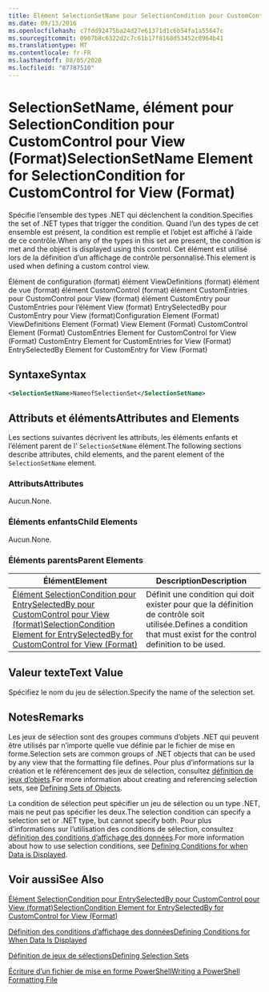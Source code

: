 ```yaml
---
title: Élément SelectionSetName pour SelectionCondition pour CustomControl pour View (format) | Microsoft Docs
ms.date: 09/13/2016
ms.openlocfilehash: c7fdd92475ba24d27e61371d1c6b54fa1a55647c
ms.sourcegitcommit: 0907b8c6322d2c7c61b17f8168d53452c8964b41
ms.translationtype: MT
ms.contentlocale: fr-FR
ms.lasthandoff: 08/05/2020
ms.locfileid: "87787510"
---
```

# <a name="selectionsetname-element-for-selectioncondition-for-customcontrol-for-view-format"></a><span data-ttu-id="9b810-102">SelectionSetName, élément pour SelectionCondition pour CustomControl pour View (Format)</span><span class="sxs-lookup"><span data-stu-id="9b810-102">SelectionSetName Element for SelectionCondition for CustomControl for View (Format)</span></span>

<span data-ttu-id="9b810-103">Spécifie l’ensemble des types .NET qui déclenchent la condition.</span><span class="sxs-lookup"><span data-stu-id="9b810-103">Specifies the set of .NET types that trigger the condition.</span></span> <span data-ttu-id="9b810-104">Quand l’un des types de cet ensemble est présent, la condition est remplie et l’objet est affiché à l’aide de ce contrôle.</span><span class="sxs-lookup"><span data-stu-id="9b810-104">When any of the types in this set are present, the condition is met and the object is displayed using this control.</span></span> <span data-ttu-id="9b810-105">Cet élément est utilisé lors de la définition d’un affichage de contrôle personnalisé.</span><span class="sxs-lookup"><span data-stu-id="9b810-105">This element is used when defining a custom control view.</span></span>

<span data-ttu-id="9b810-106">Élément de configuration (format) élément ViewDefinitions (format) élément de vue (format) élément CustomControl (format) élément CustomEntries pour CustomControl pour View (format) élément CustomEntry pour CustomEntries pour l’élément View (format) EntrySelectedBy pour CustomEntry pour View (format)</span><span class="sxs-lookup"><span data-stu-id="9b810-106">Configuration Element (Format) ViewDefinitions Element (Format) View Element (Format) CustomControl Element (Format) CustomEntries Element for CustomControl for View (Format) CustomEntry Element for CustomEntries for View (Format) EntrySelectedBy Element for CustomEntry for View (Format)</span></span>

## <a name="syntax"></a><span data-ttu-id="9b810-107">Syntaxe</span><span class="sxs-lookup"><span data-stu-id="9b810-107">Syntax</span></span>

```xml
<SelectionSetName>NameofSelectionSet</SelectionSetName>
```

## <a name="attributes-and-elements"></a><span data-ttu-id="9b810-108">Attributs et éléments</span><span class="sxs-lookup"><span data-stu-id="9b810-108">Attributes and Elements</span></span>

<span data-ttu-id="9b810-109">Les sections suivantes décrivent les attributs, les éléments enfants et l’élément parent de l' `SelectionSetName` élément.</span><span class="sxs-lookup"><span data-stu-id="9b810-109">The following sections describe attributes, child elements, and the parent element of the `SelectionSetName` element.</span></span>

### <a name="attributes"></a><span data-ttu-id="9b810-110">Attributs</span><span class="sxs-lookup"><span data-stu-id="9b810-110">Attributes</span></span>

<span data-ttu-id="9b810-111">Aucun.</span><span class="sxs-lookup"><span data-stu-id="9b810-111">None.</span></span>

### <a name="child-elements"></a><span data-ttu-id="9b810-112">Éléments enfants</span><span class="sxs-lookup"><span data-stu-id="9b810-112">Child Elements</span></span>

<span data-ttu-id="9b810-113">Aucun.</span><span class="sxs-lookup"><span data-stu-id="9b810-113">None.</span></span>

### <a name="parent-elements"></a><span data-ttu-id="9b810-114">Éléments parents</span><span class="sxs-lookup"><span data-stu-id="9b810-114">Parent Elements</span></span>

|<span data-ttu-id="9b810-115">Élément</span><span class="sxs-lookup"><span data-stu-id="9b810-115">Element</span></span>|<span data-ttu-id="9b810-116">Description</span><span class="sxs-lookup"><span data-stu-id="9b810-116">Description</span></span>|
|-------------|-----------------|
|[<span data-ttu-id="9b810-117">Élément SelectionCondition pour EntrySelectedBy pour CustomControl pour View (format)</span><span class="sxs-lookup"><span data-stu-id="9b810-117">SelectionCondition Element for EntrySelectedBy for CustomControl for View (Format)</span></span>](./selectioncondition-element-for-entryselectedby-for-customcontrol-format.md)|<span data-ttu-id="9b810-118">Définit une condition qui doit exister pour que la définition de contrôle soit utilisée.</span><span class="sxs-lookup"><span data-stu-id="9b810-118">Defines a condition that must exist for the control definition to be used.</span></span>|

## <a name="text-value"></a><span data-ttu-id="9b810-119">Valeur texte</span><span class="sxs-lookup"><span data-stu-id="9b810-119">Text Value</span></span>

<span data-ttu-id="9b810-120">Spécifiez le nom du jeu de sélection.</span><span class="sxs-lookup"><span data-stu-id="9b810-120">Specify the name of the selection set.</span></span>

## <a name="remarks"></a><span data-ttu-id="9b810-121">Notes</span><span class="sxs-lookup"><span data-stu-id="9b810-121">Remarks</span></span>

<span data-ttu-id="9b810-122">Les jeux de sélection sont des groupes communs d’objets .NET qui peuvent être utilisés par n’importe quelle vue définie par le fichier de mise en forme.</span><span class="sxs-lookup"><span data-stu-id="9b810-122">Selection sets are common groups of .NET objects that can be used by any view that the formatting file defines.</span></span> <span data-ttu-id="9b810-123">Pour plus d’informations sur la création et le référencement des jeux de sélection, consultez [définition de jeux d’objets](./defining-selection-sets.md).</span><span class="sxs-lookup"><span data-stu-id="9b810-123">For more information about creating and referencing selection sets, see [Defining Sets of Objects](./defining-selection-sets.md).</span></span>

<span data-ttu-id="9b810-124">La condition de sélection peut spécifier un jeu de sélection ou un type .NET, mais ne peut pas spécifier les deux.</span><span class="sxs-lookup"><span data-stu-id="9b810-124">The selection condition can specify a selection set or .NET type, but cannot specify both.</span></span> <span data-ttu-id="9b810-125">Pour plus d’informations sur l’utilisation des conditions de sélection, consultez [définition des conditions d’affichage des données](./defining-conditions-for-displaying-data.md).</span><span class="sxs-lookup"><span data-stu-id="9b810-125">For more information about how to use selection conditions, see [Defining Conditions for when Data is Displayed](./defining-conditions-for-displaying-data.md).</span></span>

## <a name="see-also"></a><span data-ttu-id="9b810-126">Voir aussi</span><span class="sxs-lookup"><span data-stu-id="9b810-126">See Also</span></span>

[<span data-ttu-id="9b810-127">Élément SelectionCondition pour EntrySelectedBy pour CustomControl pour View (format)</span><span class="sxs-lookup"><span data-stu-id="9b810-127">SelectionCondition Element for EntrySelectedBy for CustomControl for View (Format)</span></span>](./selectioncondition-element-for-entryselectedby-for-customcontrol-format.md)

[<span data-ttu-id="9b810-128">Définition des conditions d’affichage des données</span><span class="sxs-lookup"><span data-stu-id="9b810-128">Defining Conditions for When Data Is Displayed</span></span>](./defining-conditions-for-displaying-data.md)

[<span data-ttu-id="9b810-129">Définition de jeux de sélections</span><span class="sxs-lookup"><span data-stu-id="9b810-129">Defining Selection Sets</span></span>](./defining-selection-sets.md)

[<span data-ttu-id="9b810-130">Écriture d’un fichier de mise en forme PowerShell</span><span class="sxs-lookup"><span data-stu-id="9b810-130">Writing a PowerShell Formatting File</span></span>](./writing-a-powershell-formatting-file.md)
